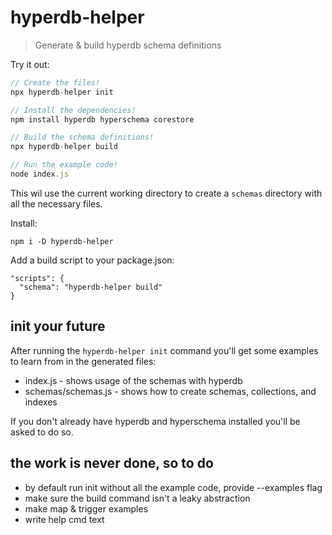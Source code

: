 # hyperdb-helper

> Generate & build hyperdb schema definitions

Try it out:

```js
// Create the files!
npx hyperdb-helper init

// Install the dependencies!
npm install hyperdb hyperschema corestore

// Build the schema definitions!
npx hyperdb-helper build

// Run the example code!
node index.js
```

This wil use the current working directory to create a `schemas` directory with all the necessary files.

Install:

```
npm i -D hyperdb-helper
```

Add a build script to your package.json:

```
"scripts": {
  "schema": "hyperdb-helper build"
}
```

## init your future

After running the `hyperdb-helper init` command you'll get some examples to learn from in the generated files:

- index.js - shows usage of the schemas with hyperdb
- schemas/schemas.js - shows how to create schemas, collections, and indexes

If you don't already have hyperdb and hyperschema installed you'll be asked to do so.


## the work is never done, so to do

- by default run init without all the example code, provide --examples flag
- make sure the build command isn't a leaky abstraction
- make map & trigger examples
- write help cmd text
